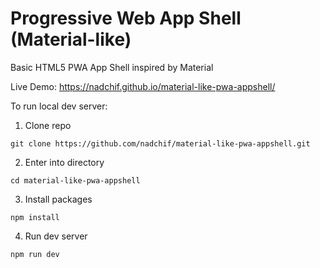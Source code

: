 # Progressive Web App Shell (Material-like)
Basic HTML5 PWA App Shell inspired by Material

Live Demo:
https://nadchif.github.io/material-like-pwa-appshell/


To run local dev server:

1. Clone repo
```
git clone https://github.com/nadchif/material-like-pwa-appshell.git
```

2. Enter into directory
```
cd material-like-pwa-appshell
```

3. Install packages
```
npm install
```

4. Run dev server
```
npm run dev
```